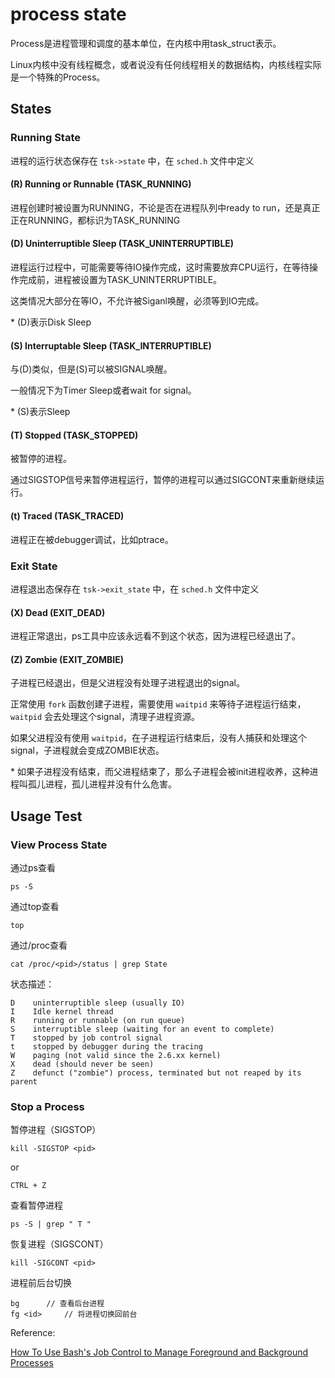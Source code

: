 # process state

Process是进程管理和调度的基本单位，在内核中用task_struct表示。

Linux内核中没有线程概念，或者说没有任何线程相关的数据结构，内核线程实际是一个特殊的Process。

## States

### Running State

进程的运行状态保存在 `tsk->state` 中，在 `sched.h` 文件中定义

#### (R) Running or Runnable (TASK_RUNNING)

进程创建时被设置为RUNNING，不论是否在进程队列中ready to run，还是真正正在RUNNING，都标识为TASK_RUNNING

#### (D) Uninterruptible Sleep (TASK_UNINTERRUPTIBLE)

进程运行过程中，可能需要等待IO操作完成，这时需要放弃CPU运行，在等待操作完成前，进程被设置为TASK_UNINTERRUPTIBLE。

这类情况大部分在等IO，不允许被Siganl唤醒，必须等到IO完成。

\* (D)表示Disk Sleep

#### (S) Interruptable Sleep (TASK_INTERRUPTIBLE)

与(D)类似，但是(S)可以被SIGNAL唤醒。

一般情况下为Timer Sleep或者wait for signal。

\* (S)表示Sleep

#### (T) Stopped (TASK_STOPPED)

被暂停的进程。

通过SIGSTOP信号来暂停进程运行，暂停的进程可以通过SIGCONT来重新继续运行。

#### (t) Traced (TASK_TRACED)

进程正在被debugger调试，比如ptrace。

### Exit State

进程退出态保存在 `tsk->exit_state` 中，在 `sched.h` 文件中定义

#### (X) Dead (EXIT_DEAD)

进程正常退出，ps工具中应该永远看不到这个状态，因为进程已经退出了。

#### (Z) Zombie (EXIT_ZOMBIE)

子进程已经退出，但是父进程没有处理子进程退出的signal。

正常使用 `fork` 函数创建子进程，需要使用 `waitpid` 来等待子进程运行结束， `waitpid` 会去处理这个signal，清理子进程资源。

如果父进程没有使用 `waitpid`，在子进程运行结束后，没有人捕获和处理这个signal，子进程就会变成ZOMBIE状态。

\* 如果子进程没有结束，而父进程结束了，那么子进程会被init进程收养，这种进程叫孤儿进程，孤儿进程并没有什么危害。

## Usage Test

### View Process State

通过ps查看

```
ps -S
```

通过top查看

```
top
```

通过/proc查看

```
cat /proc/<pid>/status | grep State
```

状态描述：

```
D    uninterruptible sleep (usually IO)
I    Idle kernel thread
R    running or runnable (on run queue)
S    interruptible sleep (waiting for an event to complete)
T    stopped by job control signal
t    stopped by debugger during the tracing
W    paging (not valid since the 2.6.xx kernel)
X    dead (should never be seen)
Z    defunct ("zombie") process, terminated but not reaped by its parent
```

### Stop a Process

暂停进程（SIGSTOP）

```
kill -SIGSTOP <pid>
```
or
```
CTRL + Z
```

查看暂停进程

```
ps -S | grep " T "
```

恢复进程（SIGSCONT）

```
kill -SIGCONT <pid>
```

进程前后台切换

```
bg		// 查看后台进程
fg <id>		// 将进程切换回前台
```

Reference:

[How To Use Bash's Job Control to Manage Foreground and Background Processes](https://www.digitalocean.com/community/tutorials/how-to-use-bash-s-job-control-to-manage-foreground-and-background-processes)
